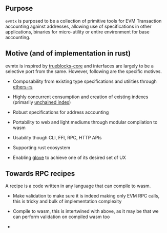 ## Purpose

`evmtx` is purposed to be a collection of primitive tools for EVM Transaction accounting against addresses, allowing use of specifications in other applications, binaries for micro-utility or entire environment for base accounting.

## Motive (and of implementation in rust)

evmtx is inspired by [trueblocks-core](https://github.com/TrueBlocks/trueblocks-core) and interfaces are largely to be a selective port from the same. However, following are the specific motives.

- Composability from existing type specifications and utilities through [ethers-rs](https://github.com/gakonst/ethers-rs)

- Highly concurrent consumption and creation of existing indexes (primarily [unchained index](https://unchainedindex.io/))

- Robust specifications for address accounting

- Portability to web and light mediums through modular compilation to wasm

- Usability though CLI, FFI, RPC, HTTP APIs

- Supporting rust ecosystem

- Enabling [glove](https://github.com/pintnetwork/glove) to achieve one of its desired set of UX

## Towards RPC recipes

A recipe is a code written in any language that can compile to wasm.

- Make validation to make sure it is indeed making only EVM RPC calls, this is tricky and bulk of implementation complexity

- Compile to wasm, this is intertwined with above, as it may be that we can perform validation on compiled wasm too

- 